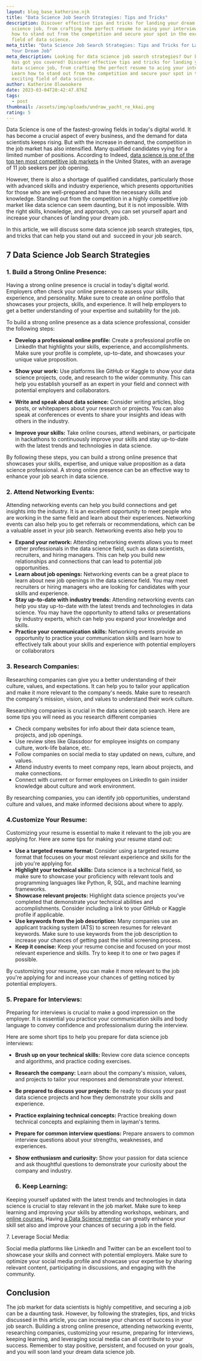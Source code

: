 ```yaml
---
layout: blog_base_katherine.njk
title: "Data Science Job Search Strategies: Tips and Tricks"
description: Discover effective tips and tricks for landing your dream data
  science job, from crafting the perfect resume to acing your interviews. Learn
  how to stand out from the competition and secure your spot in the exciting
  field of data science.
meta_title: "Data Science Job Search Strategies: Tips and Tricks for Landing
  Your Dream Job"
meta_description: Looking for data science job search strategies? Our blog post
  has got you covered! Discover effective tips and tricks for landing your dream
  data science job, from crafting the perfect resume to acing your interviews.
  Learn how to stand out from the competition and secure your spot in the
  exciting field of data science.
author: Katherine Olowookere
date: 2023-03-04T20:42:47.876Z
tags:
  - post
thumbnail: /assets/img/uploads/undraw_yacht_re_kkai.png
rating: 5
---
```

Data Science is one of the fastest-growing fields in today's digital world. It has become a crucial aspect of every business, and the demand for data scientists keeps rising. But with the increase in demand, the competition in the job market has also intensified. Many qualified candidates vying for a limited number of positions. According to Indeed, [data science is one of the top ten most competitive job markets](https://www.indeed.com/lead/the-most-competitive-job-markets-in-the-us) in the United States, with an average of 11 job seekers per job opening.



However, there is also a shortage of qualified candidates, particularly those with advanced skills and industry experience, which presents opportunities for those who are well-prepared and have the necessary skills and knowledge. Standing out from the competition in a highly competitive job market like data science can seem daunting, but it is not impossible. With the right skills, knowledge, and approach, you can set yourself apart and increase your chances of landing your dream job.

In this article, we will discuss some data science job search strategies, tips, and tricks that can help you stand out and  succeed in your job search.

<h2>7 Data Science Job Search Strategies </h2>

<h3>1. Build a Strong Online Presence: </h3>

Having a strong online presence is crucial in today's digital world. Employers often check your online presence to assess your skills, experience, and personality. Make sure to create an online portfolio that showcases your projects, skills, and experience. It will help employers to get a better understanding of your expertise and suitability for the job.

To build a strong online presence as a data science professional, consider the following steps:

* **Develop a professional online profile:** Create a professional profile on LinkedIn that highlights your skills, experience, and accomplishments. Make sure your profile is complete, up-to-date, and showcases your unique value proposition.
* **Show your work:** Use platforms like GitHub or Kaggle to show your data science projects, code, and research to the wider community. This can help you establish yourself as an expert in your field and connect with potential employers and collaborators.



* **Write and speak about data science:** Consider writing articles, blog posts, or whitepapers about your research or projects. You can also speak at conferences or events to share your insights and ideas with others in the industry.
* **Improve your skills:** Take online courses, attend webinars, or participate in hackathons to continuously improve your skills and stay up-to-date with the latest trends and technologies in data science.

By following these steps, you can build a strong online presence that showcases your skills, expertise, and unique value proposition as a data science professional. A strong online presence can be an effective way to enhance your job search in data science.



<h3>2. Attend Networking Events:</h3>

Attending networking events can help you build connections and get insights into the industry. It is an excellent opportunity to meet people who are working in the same field and learn about their experiences. Networking events can also help you to get referrals or recommendations, which can be a valuable asset in your job search. Networking events also help you to 

* **Expand your network:** Attending networking events allows you to meet other professionals in the data science field, such as data scientists, recruiters, and hiring managers. This can help you build new relationships and connections that can lead to potential job opportunities.
* **Learn about job openings:** Networking events can be a great place to learn about new job openings in the data science field. You may meet recruiters or hiring managers who are looking for candidates with your skills and experience.
* **Stay up-to-date with industry trends:** Attending networking events can help you stay up-to-date with the latest trends and technologies in data science. You may have the opportunity to attend talks or presentations by industry experts, which can help you expand your knowledge and skills.
* **Practice your communication skills:** Networking events provide an opportunity to practice your communication skills and learn how to effectively talk about your skills and experience with potential employers or collaborators

<h3> 3. Research Companies:</h3>

Researching companies can give you a better understanding of their culture, values, and expectations. It can help you to tailor your application and make it more relevant to the company's needs. Make sure to research the company's mission, vision, and values to understand their work culture. 

Researching companies is crucial in the data science job search. Here are some tips you will need as you research different companies 

* Check company websites for info about their data science team, projects, and job openings.
* Use review sites like Glassdoor for employee insights on company culture, work-life balance, etc.
* Follow companies on social media to stay updated on news, culture, and values.
* Attend industry events to meet company reps, learn about projects, and make connections.
* Connect with current or former employees on LinkedIn to gain insider knowledge about culture and work environment.

By researching companies, you can identify job opportunities, understand culture and values, and make informed decisions about where to apply.<h3>4.Customize Your Resume:</h3>

Customizing your resume is essential to make it relevant to the job you are applying for. Here are some tips for making your resume stand out:

* **Use a targeted resume format:** Consider using a targeted resume format that focuses on your most relevant experience and skills for the job you're applying for.
* **Highlight your technical skills:** Data science is a technical field, so make sure to showcase your proficiency with relevant tools and programming languages like Python, R, SQL, and machine learning frameworks.
* **Showcase relevant projects:** Highlight data science projects you've completed that demonstrate your technical abilities and accomplishments. Consider including a link to your GitHub or Kaggle profile if applicable.
* **Use keywords from the job description:** Many companies use an applicant tracking system (ATS) to screen resumes for relevant keywords. Make sure to use keywords from the job description to increase your chances of getting past the initial screening process.
* **Keep it concise:** Keep your resume concise and focused on your most relevant experience and skills. Try to keep it to one or two pages if possible.

By customizing your resume, you can make it more relevant to the job you're applying for and increase your chances of getting noticed by potential employers.

<h3>5. Prepare for Interviews:</h3> 

Preparing for interviews is crucial to make a good impression on the employer. It is essential you practice your communication skills and body language to convey confidence and professionalism during the interview.

Here are some short tips to help you prepare for data science job interviews:

* **Brush up on your technical skills:** Review core data science concepts and algorithms, and practice coding exercises.
* **Research the company:** Learn about the company's mission, values, and projects to tailor your responses and demonstrate your interest.
* **Be prepared to discuss your projects:** Be ready to discuss your past data science projects and how they demonstrate your skills and experience.
* **Practice explaining technical concepts:** Practice breaking down technical concepts and explaining them in layman's terms.
* **Prepare for common interview questions:** Prepare answers to common interview questions about your strengths, weaknesses, and experiences.
* **Show enthusiasm and curiosity:** Show your passion for data science and ask thoughtful questions to demonstrate your curiosity about the company and industry.

  <h3>6. Keep Learning:</h3> 

Keeping yourself updated with the latest trends and technologies in data science is crucial to stay relevant in the job market. Make sure to keep learning and improving your skills by attending workshops, webinars, and [online courses.](https://saeedmirshekari.com/ecourse-bdsf-training/) Having [a Data Science mentor](https://saeedmirshekari.com/team/) can greatly enhance your skill set also and improve your chances of securing a job in the field.

</h3>7. Leverage Social Media:</h3>

Social media platforms like LinkedIn and Twitter can be an excellent tool to showcase your skills and connect with potential employers. Make sure to optimize your social media profile and showcase your expertise by sharing relevant content, participating in discussions, and engaging with the community.

<h2>Conclusion</h2>

The job market for data scientists is highly competitive, and securing a job can be a daunting task. However, by following the strategies, tips, and tricks discussed in this article, you can increase your chances of success in your job search. Building a strong online presence, attending networking events, researching companies, customizing your resume, preparing for interviews, keeping learning, and leveraging social media can all contribute to your success. Remember to stay positive, persistent, and focused on your goals, and you will soon land your dream data science job.